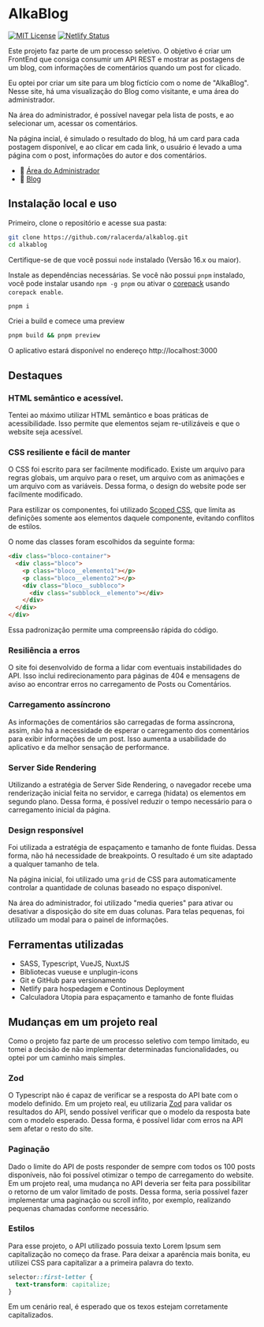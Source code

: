 # AlkaBlog

[![MIT License](https://img.shields.io/badge/License-MIT-green.svg)](https://choosealicense.com/licenses/mit/) [![Netlify Status](https://api.netlify.com/api/v1/badges/b2d01367-79f8-491e-9377-ec0fc914f0a5/deploy-status)](https://app.netlify.com/sites/alkablog/deploys)

Este projeto faz parte de um processo seletivo. O objetivo é criar um FrontEnd que consiga consumir um API REST e mostrar as postagens de um blog, com informações de comentários quando um post for clicado.

Eu optei por criar um site para um blog fictício com o nome de "AlkaBlog". Nesse site, há uma visualização do Blog como visitante, e uma área do administrador.

Na área do administrador, é possível navegar pela lista de posts, e ao selecionar um, acessar os comentários.

Na página incial, é simulado o resultado do blog, há um card para cada postagem disponível, e ao clicar em cada link, o usuário é levado a uma página com o post, informações do autor e dos comentários.

- 🔗 [Área do Administrador](https://alkablog.netlify.app/admin)
- 🔗 [Blog](https://alkablog.netlify.app/)

## Instalação local e uso

Primeiro, clone o repositório e acesse sua pasta:

```sh
git clone https://github.com/ralacerda/alkablog.git
cd alkablog
```

Certifique-se de que você possui `node` instalado (Versão 16.x ou maior).

Instale as dependências necessárias. Se você não possui `pnpm` instalado, você pode instalar usando `npm -g pnpm` ou ativar o [corepack](https://github.com/nodejs/corepack) usando `corepack enable`.

```sh
pnpm i
```

Criei a build e comece uma preview

```sh
pnpm build && pnpm preview
```

O aplicativo estará disponível no endereço http://localhost:3000

## Destaques

### HTML semântico e acessível.

Tentei ao máximo utilizar HTML semântico e boas práticas de acessibilidade. Isso permite que elementos sejam re-utilizáveis e que o website seja acessível.

### CSS resiliente e fácil de manter

O CSS foi escrito para ser facilmente modificado. Existe um arquivo para regras globais, um arquivo para o reset, um arquivo com as animações e um arquivo com as variáveis. Dessa forma, o design do website pode ser facilmente modificado.

Para estilizar os componentes, foi utilizado [Scoped CSS](https://vuejs.org/api/sfc-css-features.html#scoped-css), que limita as definições somente aos elementos daquele componente, evitando conflitos de estilos.

O nome das classes foram escolhidos da seguinte forma:

```html
<div class="bloco-container">
  <div class="bloco">
    <p class="bloco__elemento1"></p>
    <p class="bloco__elemento2"></p>
    <div class="bloco__subbloco">
      <div class="subblock__elemento"></div>
    </div>
  </div>
</div>
```

Essa padronização permite uma compreensão rápida do código.

### Resiliência a erros

O site foi desenvolvido de forma a lidar com eventuais instabilidades do API. Isso inclui redirecionamento para páginas de 404 e mensagens de aviso ao encontrar erros no carregamento de Posts ou Comentários.

### Carregamento assíncrono

As informações de comentários são carregadas de forma assíncrona, assim, não há a necessidade de esperar o carregamento dos comentários para exibir informações de um post. Isso aumenta a usabilidade do aplicativo e da melhor sensação de performance.

### Server Side Rendering

Utilizando a estratégia de Server Side Rendering, o navegador recebe uma renderização inicial feita no servidor,
e carrega (hidata) os elementos em segundo plano. Dessa forma, é possível reduzir o tempo necessário para o carregamento inicial da página.

### Design responsível

Foi utilizada a estratégia de espaçamento e tamanho de fonte fluidas. Dessa forma, não há necessidade de breakpoints. O resultado é um site adaptado a qualquer tamanho de tela.

Na página inicial, foi utilizado uma `grid` de CSS para automaticamente controlar a quantidade de colunas baseado no espaço disponível.

Na área do administrador, foi utilizado "media queries" para ativar ou desativar a disposição do site em duas colunas. Para telas pequenas, foi utilizado um modal para o painel de informações.

## Ferramentas utilizadas

- SASS, Typescript, VueJS, NuxtJS
- Bibliotecas vueuse e unplugin-icons
- Git e GitHub para versionamento
- Netlify para hospedagem e Continous Deployment
- Calculadora Utopia para espaçamento e tamanho de fonte fluidas

## Mudanças em um projeto real

Como o projeto faz parte de um processo seletivo com tempo limitado, eu tomei a decisão de não implementar determinadas funcionalidades, ou optei por um caminho mais simples.

### Zod

O Typescript não é capaz de verificar se a resposta do API bate com o modelo definido.
Em um projeto real, eu utilizaria [Zod](https://zod.dev/) para validar os resultados do API, sendo possível verificar que o modelo da resposta bate com o modelo esperado. Dessa forma, é possível lidar com erros na API sem afetar o resto do site.

### Paginação

Dado o limite do API de posts responder de sempre com todos os 100 posts disponíveis, não foi possível otimizar
o tempo de carregamento do website.
Em um projeto real, uma mudança no API deveria ser feita para possibilitar o retorno de um valor
limitado de posts. Dessa forma, seria possível fazer implementar uma paginação ou scroll infito, por exemplo, realizando pequenas chamadas conforme necessário.

### Estilos

Para esse projeto, o API utilizado possuia texto Lorem Ipsum sem capitalização no começo da frase. Para deixar a aparência mais bonita, eu utilizei CSS para capitalizar a a primeira palavra do texto.

```css
selector::first-letter {
  text-transform: capitalize;
}
```

Em um cenário real, é esperado que os texos estejam corretamente capitalizados.
